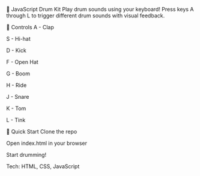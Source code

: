🥁 JavaScript Drum Kit
Play drum sounds using your keyboard! Press keys A through L to trigger different drum sounds with visual feedback.

🎹 Controls
A - Clap

S - Hi-hat

D - Kick

F - Open Hat

G - Boom

H - Ride

J - Snare

K - Tom

L - Tink

🚀 Quick Start
Clone the repo

Open index.html in your browser

Start drumming!

Tech: HTML, CSS, JavaScript
